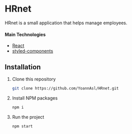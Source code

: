 # HRnet

HRnet is a small application that helps manage employees.

#### Main Technologies
- [React](https://reactjs.org/)
- [styled-components](https://styled-components.com/)
## Installation 

1. Clone this repository
    ```sh
    git clone https://github.com/YoannAsl/HRnet.git
    ```
2. Install NPM packages
    ```sh
    npm i
    ```
3. Run the project
    ```sh
    npm start
    ```
